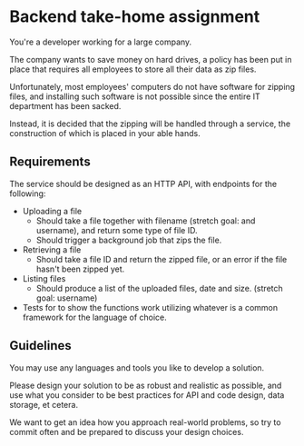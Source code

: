 
# Backend take-home assignment
You're a developer working for a large company.

The company wants to save money on hard drives, a policy
has been put in place that requires all employees to store all their data as
zip files.

Unfortunately, most employees' computers do not have software for zipping files,
and installing such software is not possible since the entire IT department
has been sacked.

Instead, it is decided that the zipping will be handled through a service, the
construction of which is placed in your able hands.

## Requirements
The service should be designed as an HTTP API, with endpoints for the following:
* Uploading a file
  - Should take a file together with filename (stretch goal: and username), and return some
    type of file ID.
  - Should trigger a background job that zips the file.
* Retrieving a file
  - Should take a file ID and return the zipped file, or an error if the file
    hasn't been zipped yet.
* Listing files
  - Should produce a list of the uploaded files, date and size. (stretch goal: username)
* Tests for to show the functions work utilizing whatever is a common framework for the language of choice.

## Guidelines
You may use any languages and tools you like to develop a solution.

Please design your solution to be as robust and realistic as possible, and use
what you consider to be best practices for API and code design, data storage,
et cetera.

We want to get an idea how you approach real-world problems, so try to commit
often and be prepared to discuss your design choices.
